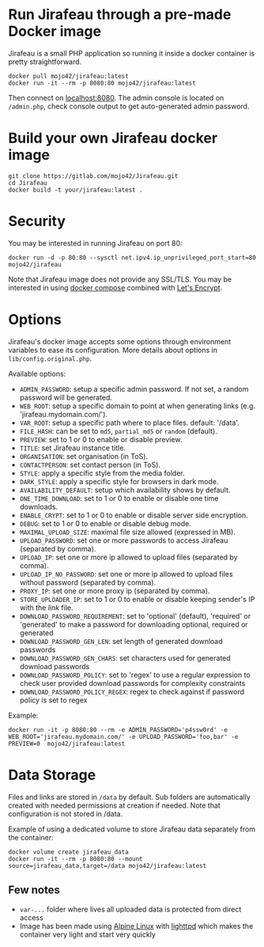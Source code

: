 # Run Jirafeau through a pre-made Docker image

Jirafeau is a small PHP application so running it inside a docker container is pretty straightforward.

```
docker pull mojo42/jirafeau:latest
docker run -it --rm -p 8080:80 mojo42/jirafeau:latest
```

Then connect on [localhost:8080](http://localhost:8080/).
The admin console is located on `/admin.php`, check console output to get auto-generated admin password.

# Build your own Jirafeau docker image

```
git clone https://gitlab.com/mojo42/Jirafeau.git
cd Jirafeau
docker build -t your/jirafeau:latest .
```

# Security

You may be interested in running Jirafeau on port 80:
```
docker run -d -p 80:80 --sysctl net.ipv4.ip_unprivileged_port_start=80 mojo42/jirafeau
```

Note that Jirafeau image does not provide any SSL/TLS. You may be interested in using [docker compose](https://docs.docker.com/compose/) combined with [Let's Encrypt](https://letsencrypt.org/).

# Options

Jirafeau's docker image accepts some options through environment variables to ease its configuration.
More details about options in `lib/config.original.php`.

Available options:
- `ADMIN_PASSWORD`: setup a specific admin password. If not set, a random password will be generated.
- `WEB_ROOT`: setup a specific domain to point at when generating links (e.g. 'jirafeau.mydomain.com/').
- `VAR_ROOT`: setup a specific path where to place files. default: '/data'.
- `FILE_HASH`: can be set to `md5`, `partial_md5` or `random` (default).
- `PREVIEW`: set to 1 or 0 to enable or disable preview.
- `TITLE`: set Jirafeau instance title.
- `ORGANISATION`: set organisation (in ToS).
- `CONTACTPERSON`: set contact person (in ToS).
- `STYLE`: apply a specific style from the media folder.
- `DARK_STYLE`: apply a specific style for browsers in dark mode.
- `AVAILABILITY_DEFAULT`: setup which availability shows by default.
- `ONE_TIME_DOWNLOAD`: set to 1 or 0 to enable or disable one time downloads.
- `ENABLE_CRYPT`: set to 1 or 0 to enable or disable server side encryption.
- `DEBUG`: set to 1 or 0 to enable or disable debug mode.
- `MAXIMAL_UPLOAD_SIZE`: maximal file size allowed (expressed in MB).
- `UPLOAD_PASSWORD`: set one or more passwords to access Jirafeau (separated by comma).
- `UPLOAD_IP`: set one or more ip allowed to upload files (separated by comma).
- `UPLOAD_IP_NO_PASSWORD`: set one or more ip allowed to upload files without password (separated by comma).
- `PROXY_IP`: set one or more proxy ip (separated by comma).
- `STORE_UPLOADER_IP`: set to 1 or 0 to enable or disable keeping sender's IP with the _link_ file.
- `DOWNLOAD_PASSWORD_REQUIREMENT`: set to 'optional' (default), 'required' or 'generated' to make a password for downloading optional, required or generated
- `DOWNLOAD_PASSWORD_GEN_LEN`: set length of generated download passwords
- `DOWNLOAD_PASSWORD_GEN_CHARS`: set characters used for generated download passwords
- `DOWNLOAD_PASSWORD_POLICY`: set to 'regex' to use a regular expression to check user provided download passwords for complexity constraints
- `DOWNLOAD_PASSWORD_POLICY_REGEX`: regex to check against if password policy is set to regex

Example:
```
docker run -it -p 8080:80 --rm -e ADMIN_PASSWORD='p4ssw0rd' -e WEB_ROOT='jirafeau.mydomain.com/' -e UPLOAD_PASSWORD='foo,bar' -e PREVIEW=0  mojo42/jirafeau:latest
```

# Data Storage

Files and links are stored in `/data` by default. Sub folders are automatically created with needed permissions at creation if needed.
Note that configuration is not stored in /data.

Example of using a dedicated volume to store Jirafeau data separately from the container:
```
docker volume create jirafeau_data
docker run -it --rm -p 8080:80 --mount source=jirafeau_data,target=/data mojo42/jirafeau:latest
```

## Few notes

- `var-...` folder where lives all uploaded data is protected from direct access
- Image has been made using [Alpine Linux](https://alpinelinux.org/) with [lighttpd](https://www.lighttpd.net/) which makes the container very light and start very quickly
